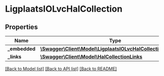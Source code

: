 # LigplaatsIOLvcHalCollection

## Properties
Name | Type | Description | Notes
------------ | ------------- | ------------- | -------------
**_embedded** | [**\Swagger\Client\Model\LigplaatsIOLvcHalCollectionEmbedded**](LigplaatsIOLvcHalCollectionEmbedded.md) |  | [optional] 
**_links** | [**\Swagger\Client\Model\HalCollectionLinks**](HalCollectionLinks.md) |  | [optional] 

[[Back to Model list]](../../README.md#documentation-for-models) [[Back to API list]](../../README.md#documentation-for-api-endpoints) [[Back to README]](../../README.md)

